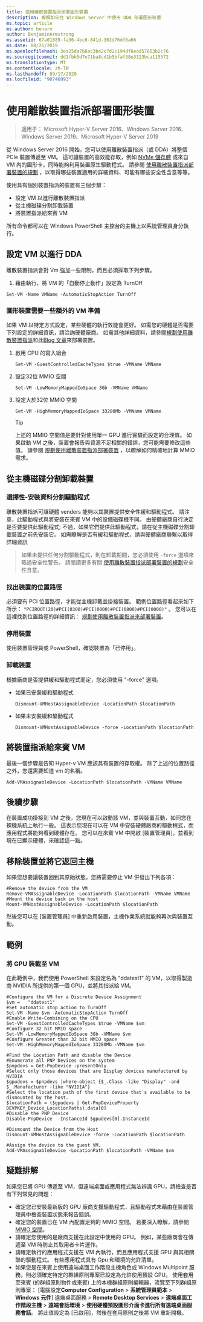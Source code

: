 ```yaml
---
title: 使用離散裝置指派部署圖形裝置
description: 瞭解如何在 Windows Server 中使用 DDA 部署圖形裝置
ms.topic: article
ms.author: benarm
author: BenjaminArmstrong
ms.assetid: 67a01889-fa36-4bc6-841d-363d76df6a66
ms.date: 08/21/2019
ms.openlocfilehash: 3ea25da7b8ac3be2c7d2c194df6ead57653b2c76
ms.sourcegitcommit: dd1fbb5d7e71ba8cd1b5bfaf38e3123bca115572
ms.translationtype: MT
ms.contentlocale: zh-TW
ms.lasthandoff: 09/17/2020
ms.locfileid: "90746093"
---
```

# <a name="deploy-graphics-devices-using-discrete-device-assignment"></a>使用離散裝置指派部署圖形裝置

> 適用于： Microsoft Hyper-V Server 2016、Windows Server 2016、Windows Server 2019、Microsoft Hyper-V Server 2019

從 Windows Server 2016 開始，您可以使用離散裝置指派（或 DDA）將整個 PCIe 裝置傳遞至 VM。  這可讓裝置的高效能存取，例如 [NVMe 儲存體](./Deploying-storage-devices-using-dda.md) 或來自 VM 內的圖形卡，同時能夠利用裝置原生驅動程式。  請參閱 [使用離散裝置指派部署裝置的規劃](../plan/Plan-for-Deploying-Devices-using-Discrete-Device-Assignment.md) ，以取得哪些裝置適用的詳細資料、可能有哪些安全性含意等等。

使用具有個別裝置指派的裝置有三個步驟：
-   設定 VM 以進行離散裝置指派
-   從主機磁碟分割卸載裝置
-   將裝置指派給來賓 VM

所有命令都可以在 Windows PowerShell 主控台的主機上以系統管理員身分執行。

## <a name="configure-the-vm-for-dda"></a>設定 VM 以進行 DDA
離散裝置指派會對 Vm 強加一些限制，而且必須採取下列步驟。

1.  藉由執行，將 VM 的「自動停止動作」設定為 TurnOff

```
Set-VM -Name VMName -AutomaticStopAction TurnOff
```

### <a name="some-additional-vm-preparation-is-required-for-graphics-devices"></a>圖形裝置需要一些額外的 VM 準備

如果 VM 以特定方式設定，某些硬體的執行效能會更好。  如需您的硬體是否需要下列設定的詳細資訊，請洽詢硬體廠商。 如需其他詳細資料，請參閱[規劃使用離散裝置指派](../plan/Plan-for-Deploying-Devices-using-Discrete-Device-Assignment.md)和此[Blog 文章](https://techcommunity.microsoft.com/t5/Virtualization/Discrete-Device-Assignment-GPUs/ba-p/382266)來部署裝置。

1. 啟用 CPU 的寫入組合
   ```
   Set-VM -GuestControlledCacheTypes $true -VMName VMName
   ```
2. 設定32位 MMIO 空間
   ```
   Set-VM -LowMemoryMappedIoSpace 3Gb -VMName VMName
   ```
3. 設定大於32位 MMIO 空間
   ```
   Set-VM -HighMemoryMappedIoSpace 33280Mb -VMName VMName
   ```
   > [!TIP]
   > 上述的 MMIO 空間值是要針對使用單一 GPU 進行實驗而設定的合理值。  如果啟動 VM 之後，裝置會報告與資源不足相關的錯誤，您可能需要修改這些值。 請參閱 [規劃使用離散裝置指派部署裝置](../plan/Plan-for-Deploying-Devices-using-Discrete-Device-Assignment.md) ，以瞭解如何精確地計算 MMIO 需求。

## <a name="dismount-the-device-from-the-host-partition"></a>從主機磁碟分割卸載裝置
### <a name="optional---install-the-partitioning-driver"></a>選擇性-安裝資料分割驅動程式
離散裝置指派可讓硬體 venders 能夠以其裝置提供安全性緩和驅動程式。  請注意，此驅動程式與將安裝在來賓 VM 中的設備磁碟機不同。  由硬體廠商自行決定是否要提供此驅動程式; 不過，如果它們提供此驅動程式，請在從主機磁碟分割卸載裝置之前先安裝它。  如需瞭解是否有緩和驅動程式，請與硬體廠商聯繫以取得詳細資訊
> 如果未提供任何分割驅動程式，則在卸載期間，您必須使用 `-force` 選項來略過安全性警告。 請閱讀更多有關 [使用離散裝置指派部署裝置的規劃](../plan/Plan-for-Deploying-Devices-using-Discrete-Device-Assignment.md)安全性含意。

### <a name="locating-the-devices-location-path"></a>找出裝置的位置路徑
必須要有 PCI 位置路徑，才能從主機卸載並掛接裝置。  範例位置路徑看起來如下所示： `"PCIROOT(20)#PCI(0300)#PCI(0000)#PCI(0800)#PCI(0000)"` 。  您可以在這裡找到位置路徑的詳細資訊： [規劃使用離散裝置指派來部署裝置](../plan/Plan-for-Deploying-Devices-using-Discrete-Device-Assignment.md)。

### <a name="disable-the-device"></a>停用裝置
使用裝置管理員或 PowerShell，確認裝置為「已停用」。

### <a name="dismount-the-device"></a>卸載裝置
根據廠商是否提供緩和驅動程式而定，您必須使用 "-force" 選項。
- 如果已安裝緩和驅動程式
  ```
  Dismount-VMHostAssignableDevice -LocationPath $locationPath
  ```
- 如果未安裝緩和驅動程式
  ```
  Dismount-VMHostAssignableDevice -force -LocationPath $locationPath
  ```

## <a name="assigning-the-device-to-the-guest-vm"></a>將裝置指派給來賓 VM
最後一個步驟是告知 Hyper-v VM 應該具有裝置的存取權。  除了上述的位置路徑之外，您還需要知道 vm 的名稱。

```
Add-VMAssignableDevice -LocationPath $locationPath -VMName VMName
```

## <a name="whats-next"></a>後續步驟
在裝置成功掛接到 VM 之後，您現在可以啟動該 VM，並與裝置互動，如同您在裸機系統上執行一般。  這表示您現在可以在 VM 中安裝硬體廠商的驅動程式，而應用程式將能夠看到硬體存在。  您可以在來賓 VM 中開啟 [裝置管理員]，並看到現在已顯示硬體，來確認這一點。

## <a name="removing-a-device-and-returning-it-to-the-host"></a>移除裝置並將它返回主機
如果您想要讓裝置回到其原始狀態，您將需要停止 VM 併發出下列各項：
```
#Remove the device from the VM
Remove-VMAssignableDevice -LocationPath $locationPath -VMName VMName
#Mount the device back in the host
Mount-VMHostAssignableDevice -LocationPath $locationPath
```
然後您可以在 [裝置管理員] 中重新啟用裝置，主機作業系統就能夠再次與裝置互動。

## <a name="example"></a>範例

### <a name="mounting-a-gpu-to-a-vm"></a>將 GPU 裝載至 VM
在此範例中，我們使用 PowerShell 來設定名為 "ddatest1" 的 VM，以取得製造商 NVIDIA 所提供的第一個 GPU，並將其指派給 VM。
```
#Configure the VM for a Discrete Device Assignment
$vm =   "ddatest1"
#Set automatic stop action to TurnOff
Set-VM -Name $vm -AutomaticStopAction TurnOff
#Enable Write-Combining on the CPU
Set-VM -GuestControlledCacheTypes $true -VMName $vm
#Configure 32 bit MMIO space
Set-VM -LowMemoryMappedIoSpace 3Gb -VMName $vm
#Configure Greater than 32 bit MMIO space
Set-VM -HighMemoryMappedIoSpace 33280Mb -VMName $vm

#Find the Location Path and disable the Device
#Enumerate all PNP Devices on the system
$pnpdevs = Get-PnpDevice -presentOnly
#Select only those devices that are Display devices manufactured by NVIDIA
$gpudevs = $pnpdevs |where-object {$_.Class -like "Display" -and $_.Manufacturer -like "NVIDIA"}
#Select the location path of the first device that's available to be dismounted by the host.
$locationPath = ($gpudevs | Get-PnpDeviceProperty DEVPKEY_Device_LocationPaths).data[0]
#Disable the PNP Device
Disable-PnpDevice  -InstanceId $gpudevs[0].InstanceId

#Dismount the Device from the Host
Dismount-VMHostAssignableDevice -force -LocationPath $locationPath

#Assign the device to the guest VM.
Add-VMAssignableDevice -LocationPath $locationPath -VMName $vm
```

## <a name="troubleshooting"></a>疑難排解

如果您已將 GPU 傳遞至 VM，但遠端桌面或應用程式無法辨識 GPU，請檢查是否有下列常見的問題：

- 確定您已安裝最新版的 GPU 廠商支援驅動程式，且驅動程式未藉由在裝置管理員中檢查裝置狀態來報告錯誤。
- 確定您的裝置已在 VM 內配置足夠的 MMIO 空間。 若要深入瞭解，請參閱 [MMIO 空間](../plan/Plan-for-Deploying-Devices-using-Discrete-Device-Assignment.md#mmio-space)。
- 請確定您使用的是廠商支援在此設定中使用的 GPU。 例如，某些廠商會在傳遞至 VM 時防止其取用者卡片運作。
- 請確定執行的應用程式支援在 VM 內執行，而且應用程式支援 GPU 與其相關聯的驅動程式。 有些應用程式具有 Gpu 和環境的允許清單。
- 如果您是在來賓上使用遠端桌面工作階段主機角色或 Windows Multipoint 服務，則必須確定特定的群組原則專案已設定為允許使用預設 GPU。 使用套用至來賓 (的群組原則物件或來賓) 上的本機群組原則編輯器，流覽至下列群組原則專案： [電腦設定**Computer Configuration**  >  **系統管理員範本**  >  **Windows 元件**] 遠端桌面服務  >  **Remote Desktop Services**  >  **遠端桌面工作階段主機**  >  **遠端會話環境**  >  **使用硬體預設圖形介面卡進行所有遠端桌面服務會話**。 將此值設定為 [已啟用]，然後在套用原則之後將 VM 重新開機。
